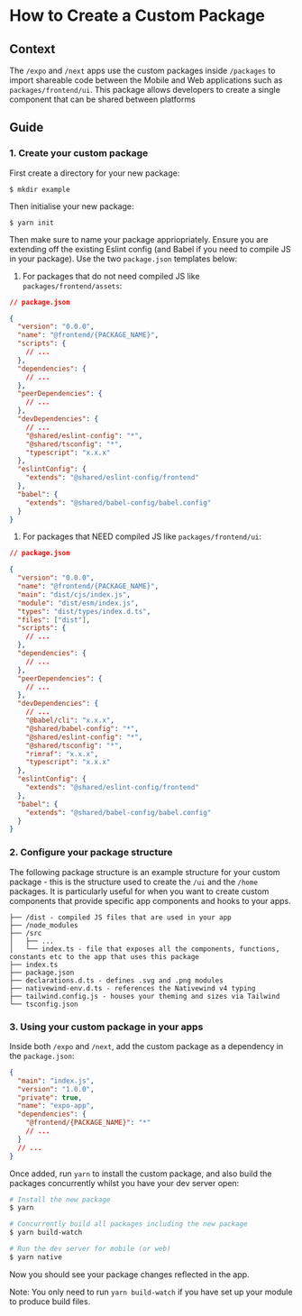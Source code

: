 # How to Create a Custom Package

## Context

The `/expo` and `/next` apps use the custom packages inside `/packages` to import shareable code between the Mobile and Web applications such as `packages/frontend/ui`. This package allows developers to create a single component that can be shared between platforms

## Guide

### 1. Create your custom package

First create a directory for your new package:

```
$ mkdir example
```

Then initialise your new package:

```
$ yarn init
```

Then make sure to name your package appriopriately. Ensure you are extending off the existing Eslint config (and Babel if you need to compile JS in your package). Use the two `package.json` templates below:

1. For packages that do not need compiled JS like `packages/frontend/assets`:

```json
// package.json

{
  "version": "0.0.0",
  "name": "@frontend/{PACKAGE_NAME}",
  "scripts": {
    // ...
  },
  "dependencies": {
    // ...
  },
  "peerDependencies": {
    // ...
  },
  "devDependencies": {
    // ...
    "@shared/eslint-config": "*",
    "@shared/tsconfig": "*",
    "typescript": "x.x.x"
  },
  "eslintConfig": {
    "extends": "@shared/eslint-config/frontend"
  },
  "babel": {
    "extends": "@shared/babel-config/babel.config"
  }
}
```

1. For packages that NEED compiled JS like `packages/frontend/ui`:

```json
// package.json

{
  "version": "0.0.0",
  "name": "@frontend/{PACKAGE_NAME}",
  "main": "dist/cjs/index.js",
  "module": "dist/esm/index.js",
  "types": "dist/types/index.d.ts",
  "files": ["dist"],
  "scripts": {
    // ...
  },
  "dependencies": {
    // ...
  },
  "peerDependencies": {
    // ...
  },
  "devDependencies": {
    // ...
    "@babel/cli": "x.x.x",
    "@shared/babel-config": "*",
    "@shared/eslint-config": "*",
    "@shared/tsconfig": "*",
    "rimraf": "x.x.x",
    "typescript": "x.x.x"
  },
  "eslintConfig": {
    "extends": "@shared/eslint-config/frontend"
  },
  "babel": {
    "extends": "@shared/babel-config/babel.config"
  }
}
```

### 2. Configure your package structure

The following package structure is an example structure for your custom package - this is the structure used to create the `/ui` and the `/home` packages. It is particularly useful for when you want to create custom components that provide specific app components and hooks to your apps.

```
├── /dist - compiled JS files that are used in your app
├── /node_modules
├── /src
│   ├── ...
│   └── index.ts - file that exposes all the components, functions, constants etc to the app that uses this package
├── index.ts
├── package.json
├── declarations.d.ts - defines .svg and .png modules
├── nativewind-env.d.ts - references the Nativewind v4 typing
├── tailwind.config.js - houses your theming and sizes via Tailwind
└── tsconfig.json
```

### 3. Using your custom package in your apps

Inside both `/expo` and `/next`, add the custom package as a dependency in the `package.json`:

```json
{
  "main": "index.js",
  "version": "1.0.0",
  "private": true,
  "name": "expo-app",
  "dependencies": {
    "@frontend/{PACKAGE_NAME}": "*"
    // ...
  }
  // ...
}
```

Once added, run `yarn` to install the custom package, and also build the packages concurrently whilst you have your dev server open:

```bash
# Install the new package
$ yarn

# Concurrently build all packages including the new package
$ yarn build-watch

# Run the dev server for mobile (or web)
$ yarn native
```

Now you should see your package changes reflected in the app.

Note: You only need to run `yarn build-watch` if you have set up your module to produce build files.
